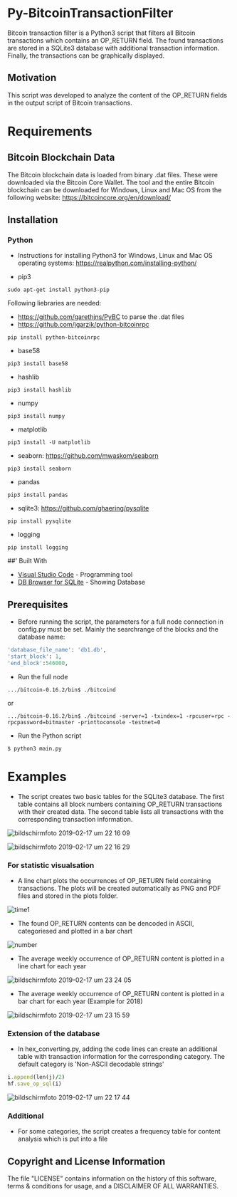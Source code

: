 # Py-BitcoinTransactionFilter
Bitcoin transaction filter is a Python3 script that filters all Bitcoin transactions which contains an OP_RETURN field. The found transactions are stored in a SQLite3 database with additional transaction information. Finally, the transactions can be graphically displayed.


## Motivation
This script was developed to analyze the content of the OP_RETURN fields in the output script of Bitcoin transactions. 

# Requirements

## Bitcoin Blockchain Data

The Bitcoin blockchain data is loaded from binary .dat files. These were downloaded via the Bitcoin Core Wallet. The tool and the entire Bitcoin blockchain can be downloaded for Windows, Linux and Mac OS from the following website: https://bitcoincore.org/en/download/


##  Installation

### Python
* Instructions for installing Python3 for Windows, Linux and Mac OS operating systems:
https://realpython.com/installing-python/

* pip3
```
sudo apt-get install python3-pip
```

Following liebraries are needed:

* https://github.com/garethjns/PyBC to parse the .dat files
* https://github.com/jgarzik/python-bitcoinrpc 
```
pip install python-bitcoinrpc
```

* base58
```
pip3 install base58
```
* hashlib
```
pip3 install hashlib
```
* numpy
```
pip3 install numpy
```
* matplotlib
```
pip3 install -U matplotlib
```
* seaborn: https://github.com/mwaskom/seaborn
```
pip3 install seaborn
```
* pandas
```
pip3 install pandas
```
* sqlite3: https://github.com/ghaering/pysqlite
```
pip install pysqlite 
```
* logging
```
pip install logging
```

##' Built With

* [Visual Studio Code](https://code.visualstudio.com) - Programming tool
* [DB Browser for SQLite](https://sqlitebrowser.org) - Showing Database


## Prerequisites

* Before running the script, the parameters for a full node connection in config.py must be set. Mainly the searchrange of the blocks and the database name:

```ruby
'database_file_name': 'db1.db',
'start_block': 1,
'end_block':546000,
```

* Run the full node
```
.../bitcoin-0.16.2/bin$ ./bitcoind 
```

or 
 
```
.../bitcoin-0.16.2/bin$ ./bitcoind -server=1 -txindex=1 -rpcuser=rpc -rpcpassword=bitmaster -printtoconsole -testnet=0 
```

* Run the Python script
```
$ python3 main.py
```


# Examples

* The script creates two basic tables for the SQLite3 database. The first table contains all block numbers containing OP_RETURN transactions with their created data. The second table lists all transactions with the corresponding transaction information.


![bildschirmfoto 2019-02-17 um 22 16 09](https://user-images.githubusercontent.com/23129546/52919404-748f2480-3302-11e9-8a7d-1b98f29e839c.png)

![bildschirmfoto 2019-02-17 um 22 16 29](https://user-images.githubusercontent.com/23129546/52919417-87095e00-3302-11e9-86b3-69382015d119.png)

###  For statistic visualsation
* A line chart plots the occurrences of OP_RETURN field containing transactions. The plots will be created automatically as PNG and PDF files and stored in the plots folder.

![time1](https://user-images.githubusercontent.com/23129546/52919735-c5544c80-3305-11e9-8268-8cdda58a249c.png)

* The found OP_RETURN contents can be dencoded in ASCII, categoriesed and plotted in a bar chart

![number](https://user-images.githubusercontent.com/23129546/52920115-67296880-3309-11e9-8c2c-36542f87d8d5.png)

* The average weekly occurrence of OP_RETURN content is plotted in a line chart for each year

![bildschirmfoto 2019-02-17 um 23 24 05](https://user-images.githubusercontent.com/23129546/52920286-2a5e7100-330b-11e9-9ed7-2259a4b1052f.png)


* The average weekly occurrence of OP_RETURN content is plotted in a bar chart for each year (Example for 2018)

![bildschirmfoto 2019-02-17 um 23 15 59](https://user-images.githubusercontent.com/23129546/52920201-5a594480-330a-11e9-8113-b190bec67949.png)


### Extension of the database 
* In hex_converting.py, adding the code lines can create an additional table with transaction information for the corresponding category. The default category is 'Non-ASCII decodable strings'

```ruby
i.append(len(j)/2)
hf.save_op_sql(i)
```

![bildschirmfoto 2019-02-17 um 22 17 44](https://user-images.githubusercontent.com/23129546/52919423-9ab4c480-3302-11e9-8c21-18aad8d392f1.png)

### Additional
* For some categories, the script creates a frequency table for content analysis which is put into a file


## Copyright and License Information
The file "LICENSE" contains information on the history of this software, terms & conditions for usage, and a DISCLAIMER OF ALL WARRANTIES.

